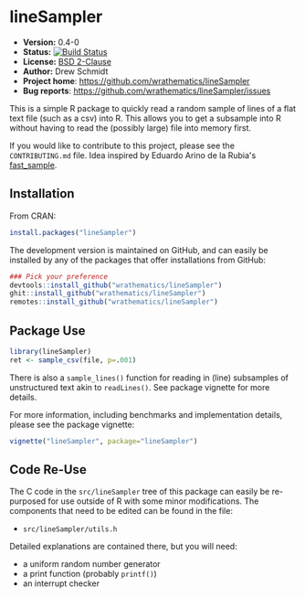 # lineSampler

* **Version:** 0.4-0
* **Status:** [![Build Status](https://travis-ci.org/wrathematics/lineSampler.png)](https://travis-ci.org/wrathematics/lineSampler)
* **License:** [BSD 2-Clause](http://opensource.org/licenses/BSD-2-Clause)
* **Author:** Drew Schmidt
* **Project home**: https://github.com/wrathematics/lineSampler
* **Bug reports**: https://github.com/wrathematics/lineSampler/issues



This is a simple R package to quickly read a random sample of lines of a flat text file (such as a csv) into R.  This allows you to get a subsample into R without having to read the (possibly large) file into memory first.

If you would like to contribute to this project, please see the `CONTRIBUTING.md` file.  Idea inspired by Eduardo Arino de la Rubia's [fast_sample](https://github.com/earino/fast_sample).



## Installation

From CRAN:

```r
install.packages("lineSampler")
```

The development version is maintained on GitHub, and can easily be installed by any of the packages that offer installations from GitHub:

```r
### Pick your preference
devtools::install_github("wrathematics/lineSampler")
ghit::install_github("wrathematics/lineSampler")
remotes::install_github("wrathematics/lineSampler")
```



## Package Use

```r
library(lineSampler)
ret <- sample_csv(file, p=.001)
```

There is also a `sample_lines()` function for reading in (line) subsamples of unstructured text akin to `readLines()`.  See package vignette for more details.

For more information, including benchmarks and implementation details, please see the package vignette:

```r
vignette("lineSampler", package="lineSampler")
```



## Code Re-Use

The C code in the `src/lineSampler` tree of this package can easily be re-purposed for use outside of R with some minor modifications.  The components that need to be edited can be found in the file:

  * `src/lineSampler/utils.h`

Detailed explanations are contained there, but you will need:

* a uniform random number generator
* a print function (probably `printf()`)
* an interrupt checker
